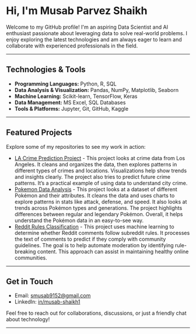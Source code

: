 # Hi, I'm Musab Parvez Shaikh

Welcome to my GitHub profile! I'm an aspiring Data Scientist and AI enthusiast passionate about leveraging data to solve real-world problems. I enjoy exploring the latest technologies and am always eager to learn and collaborate with experienced professionals in the field.

---

## Technologies & Tools

- **Programming Languages:** Python, R, SQL
- **Data Analysis & Visualization:** Pandas, NumPy, Matplotlib, Seaborn
- **Machine Learning:** Scikit-learn, TensorFlow, Keras
- **Data Management:** MS Excel, SQL Databases
- **Tools & Platforms:** Jupyter, Git, GitHub, Kaggle

---

## Featured Projects

Explore some of my repositories to see my work in action:

- [LA Crime Prediction Project](https://github.com/smusab9152/project1) - This project looks at crime data from Los Angeles. It cleans and organizes the data, then explores patterns in different types of crimes and locations. Visualizations help show trends and insights clearly. The project also tries to predict future crime patterns. It’s a practical example of using data to understand city crime.
- [Pokemon Data Analysis](https://github.com/smusab9152/Pokemon_Data_Analysis) - This project looks at a dataset of different Pokémon and their attributes. It cleans the data and uses charts to explore patterns in stats like attack, defense, and speed. It also looks at trends across Pokémon types and generations. The project highlights differences between regular and legendary Pokémon. Overall, it helps understand the Pokémon data in an easy-to-see way.
- [Reddit Rules Classification](https://github.com/smusab9152/Reddit_rules_classification) - This project uses machine learning to determine whether Reddit comments follow subreddit rules. It processes the text of comments to predict if they comply with community guidelines. The goal is to help automate moderation by identifying rule-breaking content. This approach can assist in maintaining healthy online communities.

---

## Get in Touch

-  Email: [smusab9152@gmail.com](mailto:smusab9152@gmail.com)
-  LinkedIn: [in/musab-shaikh1](https://www.linkedin.com/in/musab-shaikh1)

Feel free to reach out for collaborations, discussions, or just a friendly chat about technology!

---
